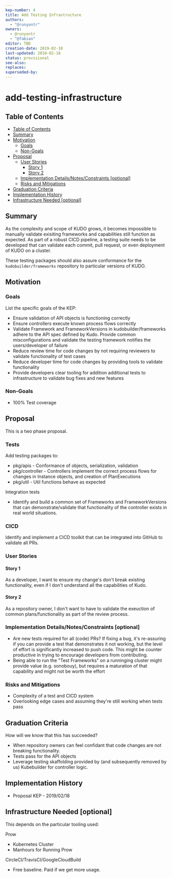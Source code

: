 ```yaml
---
kep-number: 4
title: Add Testing Infrastructure
authors:
  - "@runyontr"
owners:
  - @runyontr
  - "@fabian"
editor: TBD
creation-date: 2019-02-18
last-updated: 2010-02-18
status: provisional
see-also:
replaces:
superseded-by:
---
```


# add-testing-infrastructure


## Table of Contents

* [Table of Contents](#table-of-contents)
* [Summary](#summary)
* [Motivation](#motivation)
    * [Goals](#goals)
    * [Non-Goals](#non-goals)
* [Proposal](#proposal)
    * [User Stories](#user-stories)
      * [Story 1](#story-1)
      * [Story 2](#story-2)
    * [Implementation Details/Notes/Constraints [optional]](#implementation-detailsnotesconstraints-optional)
    * [Risks and Mitigations](#risks-and-mitigations)
* [Graduation Criteria](#graduation-criteria)
* [Implementation History](#implementation-history)
* [Infrastructure Needed [optional]](#infrastructure-needed-optional)

[Tools for generating]: https://github.com/ekalinin/github-markdown-toc

## Summary

As the complexity and scope of KUDO grows, it becomes impossible to manually validate 
exisiting frameworks and capabilities still function as expected.  As part of a robust 
CICD pipeline, a testing suite needs to be developed that can validate each commit, pull 
request, or even deployment of KUDO on a cluster.

These testing packages should also assure conformance for the `kudobuilder/frameworks` repository 
to particular versions of KUDO.



## Motivation

### Goals

List the specific goals of the KEP:

* Ensure validation of API objects is functioning correctly
* Ensure controllers execute known process flows correctly
* Validate Framework and FrameworkVersions in kudobuilder/frameworks adhere to the API spec defined by Kudo.  Provide common
  misconfigurations and validate the testing framework notifies the users/developer of failure
* Reduce review time for code changes by not requiring reviewers to validate functionality of test cases
* Reduce developer time for code changes by providing tools to validate functionality
* Provide developers clear tooling for addition additional tests to infrastructure to validate bug fixes and new features


### Non-Goals

* 100% Test coverage

## Proposal

This is a two phase proposal.  

### Tests

Add testing packages to:

* pkg/apis - Conformance of objects, serialization, validation
* pkg/controller - Controllers implement the correct process flows for changes in Instance objects, and creation of PlanExecutions
* pkg/util - Util functions behave as expected

Integration tests

* Identify and build a common set of Frameworks and FrameworkVersions that can demonstrate/validate that functionality of the controller
exists in real world situations.

### CICD

Identify and implement a CICD toolkit that can be integrated into GitHub to validate all PRs.

### User Stories

#### Story 1

As a developer, I want to ensure my change's don't break existing functionality, even if I don't understand all the capabilities
of Kudo.

#### Story 2

As a repository owner, I don't want to have to validate the exeuction of common plans/functionality as part of the review process.

### Implementation Details/Notes/Constraints [optional]

* Are new tests required for all (code) PRs?  If fixing a bug, it's re-assuring if you can provide a test that demonstrates it not working,
but the level of effort is significantly increased to push code.  This might be counter productive in trying to encourage
developers from contributing.
* Being able to run the "Test Frameworks" on a runninging cluster might provide value (e.g. sonobouy), but requires a maturation
of that capability and might not be worth the effort

### Risks and Mitigations

* Complexity of a test and CICD system
* Overlooking edge cases and assuming they're still working when tests pass

## Graduation Criteria

How will we know that this has succeeded?

* When repository owners can feel confidant that code changes are not breaking functionality.
* Tests pass for the API objects
* Leverage testing skaffolding provided by (and subsequently removed by us) Kubebuilder for 
  controller logic.

## Implementation History

* Proposal KEP - 2019/02/18


## Infrastructure Needed [optional]

This depends on the particular tooling used:

Prow

* Kubernetes Cluster
* Manhours for Running Prow

CircleCI/TravisCI/GoogleCloudBuild

* Free baseline.  Paid if we get more usage.
